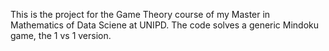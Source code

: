 This is the project for the Game Theory course of my Master in Mathematics of Data Sciene at UNIPD.
The code solves a generic Mindoku game, the 1 vs 1 version.
